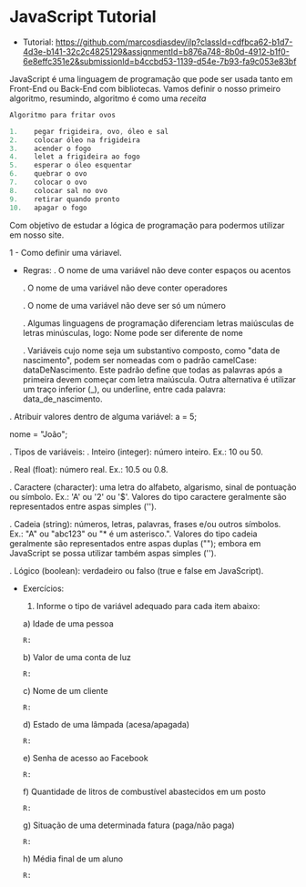 # JavaScript Tutorial
- Tutorial: https://github.com/marcosdiasdev/ilp?classId=cdfbca62-b1d7-4d3e-b141-32c2c4825129&assignmentId=b876a748-8b0d-4912-b1f0-6e8effc351e2&submissionId=b4ccbd53-1139-d54e-7b93-fa9c053e83bf

JavaScript é uma linguagem de programação que pode ser usada tanto em Front-End ou Back-End com bibliotecas.
Vamos definir o nosso primeiro algoritmo, resumindo, algoritmo é como uma *receita*
```js
Algoritmo para fritar ovos

1.    pegar frigideira, ovo, óleo e sal
2.    colocar óleo na frigideira
3.    acender o fogo
4.    lelet a frigideira ao fogo
5.    esperar o óleo esquentar
6.    quebrar o ovo
7.    colocar o ovo
8.    colocar sal no ovo
9.    retirar quando pronto
10.   apagar o fogo
```
Com objetivo de estudar a lógica de programação para podermos utilizar em nosso site.

1 - Como definir uma váriavel.
  - Regras:
    . O nome de uma variável não deve conter espaços ou acentos

    . O nome de uma variável não deve conter operadores
    
    . O nome de uma variável não deve ser só um número
    
    . Algumas linguagens de programação diferenciam letras maiúsculas de letras minúsculas, logo: Nome pode ser diferente de nome
    
    . Variáveis cujo nome seja um substantivo composto, como "data de nascimento", podem ser nomeadas com o padrão camelCase: dataDeNascimento. Este padrão define que todas
    as palavras após a primeira devem começar com letra maiúscula. Outra alternativa é utilizar um traço inferior (_), ou underline, entre cada palavra:           
    data_de_nascimento.

. Atribuir valores dentro de alguma variável: 
  a = 5;
  
  nome = "João";

. Tipos de variáveis:
  . Inteiro (integer): número inteiro. Ex.: 10 ou 50.
  
  . Real (float): número real. Ex.: 10.5 ou 0.8.
  
  . Caractere (character): uma letra do alfabeto, algarismo, sinal de pontuação ou símbolo. Ex.: 'A' ou '2' ou '$'. Valores do tipo caractere geralmente são representados
  entre aspas simples ('').
  
  . Cadeia (string): números, letras, palavras, frases e/ou outros símbolos. Ex.: "A" ou "abc123" ou "* é um asterisco.". Valores do tipo cadeia geralmente são representados 
  entre aspas duplas (""); embora em JavaScript se possa utilizar também aspas simples ('').
  
  . Lógico (boolean): verdadeiro ou falso (true e false em JavaScript).

- Exercícios:
  1. Informe o tipo de variável adequado para cada item abaixo:

    a) Idade de uma pessoa
  
      R:
  
    b) Valor de uma conta de luz
  
      R:
  
    c) Nome de um cliente
  
      R:
  
    d) Estado de uma lâmpada (acesa/apagada)

      R:
  
    e) Senha de acesso ao Facebook
  
      R:
  
    f) Quantidade de litros de combustível abastecidos em um posto
  
      R:
  
    g) Situação de uma determinada fatura (paga/não paga)
  
      R:
  
    h) Média final de um aluno
  
      R:
  
